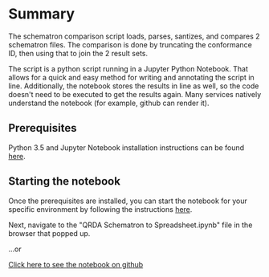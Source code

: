 # Summary

The schematron comparison script loads, parses, santizes, and compares 2 schematron files. The comparison is done by truncating the conformance ID, then using that to join the 2 result sets.

The script is a python script running in a Jupyter Python Notebook. That allows for a quick and easy method for writing and annotating the script in line. Additionally, the notebook stores the results in line as well, so the code doesn't need to be executed to get the results again. Many services natively understand the notebook (for example, github can render it).

## Prerequisites

Python 3.5 and Jupyter Notebook installation instructions can be found [here](http://jupyter.readthedocs.io/en/latest/install.html).

## Starting the notebook

Once the prerequisites are installed, you can start the notebook for your specific environment by following the instructions [here](http://jupyter.readthedocs.io/en/latest/running.html#running). 

Next, navigate to the "QRDA Schematron to Spreadsheet.ipynb" file in the browser that popped up.

...or

[Click here to see the notebook on github](https://github.com/angelok1/QRDA-Schematron-comparison/blob/master/QRDA%20Schematron%20to%20Spreadsheet.ipynb)